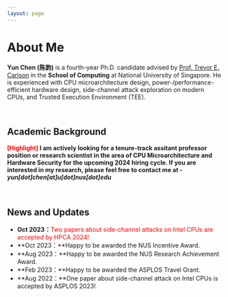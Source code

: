 ```yaml
---
layout: page
---
```


# About Me

<!-- <img src="https://yunchen.com/caihanlin.jpg" class="floatpic" width="360" height="480"> -->

**Yun Chen (陈韵)** is a fourth-year Ph.D. candidate advised by [Prof. Trevor E. Carlson](https://www.comp.nus.edu.sg/~tcarlson/) in the **School of Computing** at National University of Singapore. He is experienced with CPU microarchitecture design, power-/performance-efficient hardware design, side-channel attack exploration on modern CPUs, and Trusted Execution Environment (TEE). 

<!-- I am a senior student majoring in **EECS** at Fuzhou University and Maynooth University (Ireland, combined degrees). Currently, I work as a research assistant in the IIoT-Lab, advised by [Prof. Zhezhuang Xu](https://www.researchgate.net/profile/Zhezhuang-Xu). I also spent a lovely summer research program with [Prof. Pietro Liò](https://www.cl.cam.ac.uk/~pl219/)'s team at Cambridge University.

If you are interested in any aspect of me, I would love to chat and collaborate, please email me at - *hanlin[dot]cai[at]ieee[dot]org* -->

<br>

## Academic Background

**<font color='red'>[Highlight]</font>  I am actively looking for a tenure-track assitant professor position or research scientist in the area of CPU Microarchitecture and Hardware Security for the upcoming 2024 hiring cycle. If you are interested in my research, please feel free to contact me at - *yun[dot]chen[at]u[dot]nus[dot]edu***

<!-- - **Sep 2020 - June 2024:** Fuzhou University (BEng)
- **Sep 2020 - June 2024:** Maynooth University (BSc)
- **June 2022 - Nov 2022:** Cambridge University (Exchange)
- Expect to apply for a one-year Mphil program and graduate in Sep 2025. Looking for PhD position after that. -->

<br>

<!-- --- -->

<!-- ## Research Interests

- Industrial IoT System
- Network Cybersecurity
- Applied Machine Learning

My current research focuses on practical problems that artificial intelligence faces in real life. My interests are on the **Machine Learning** and its applications in **Industrial IoT**. In a word, advanced technologies like ML and IoT positively influence the life of everybody.  I wish to devote my talent to this meaningful cause and bring well-being to society. -->

<!-- <br> -->
<!-- 
--- -->

## News and Updates

- **Oct 2023：**<font color='red'>Two papers about side-channel attacks on Intel CPUs are accepted by HPCA 2024!</font>
- **Oct 2023：**Happy to be awarded the NUS Incentive Award.
- **Aug 2023：**Happy to be awarded the NUS Research Achievement Award.
- **Feb 2023：**Happy to be awarded the ASPLOS Travel Grant.
- **Aug 2022：**One paper about side-channel attack on Intel CPUs is accepted by ASPLOS 2023!

<br>


